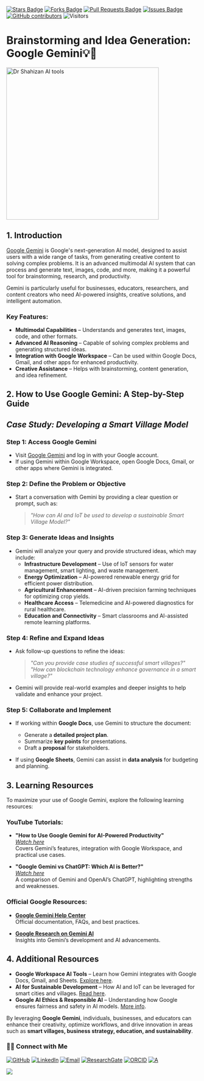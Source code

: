 <a href="https://github.com/drshahizan/short-course/stargazers"><img src="https://img.shields.io/github/stars/drshahizan/short-course" alt="Stars Badge"/></a>
<a href="https://github.com/drshahizan/short-course/network/members"><img src="https://img.shields.io/github/forks/drshahizan/short-course" alt="Forks Badge"/></a>
<a href="https://github.com/drshahizan/short-course/pulls"><img src="https://img.shields.io/github/issues-pr/drshahizan/short-course" alt="Pull Requests Badge"/></a>
<a href="https://github.com/drshahizan/short-course"><img src="https://img.shields.io/github/issues/drshahizan/short-course" alt="Issues Badge"/></a>
<a href="https://github.com/drshahizan/short-course/graphs/contributors"><img alt="GitHub contributors" src="https://img.shields.io/github/contributors/drshahizan/short-course?color=2b9348"></a>
![Visitors](https://api.visitorbadge.io/api/visitors?path=https%3A%2F%2Fgithub.com%2Fdrshahizan%2Fshort-course&labelColor=%23d9e3f0&countColor=%23697689&style=flat)

# Brainstorming and Idea Generation: Google Gemini💡🧠

<a href="https://github.com/drshahizan/short-course/blob/main/workshop/25AIwriting">
 <img src="https://diplo-media.s3.eu-central-1.amazonaws.com/2024/08/gemini-google-youtube-ai-content-creating-headline-brainstorm-with-gemini-1024x585.jpg" alt="Dr Shahizan AI tools"  height="400">
</a>

## 1. Introduction

[Google Gemini](https://gemini.google.com) is Google's next-generation AI model, designed to assist users with a wide range of tasks, from generating creative content to solving complex problems. It is an advanced multimodal AI system that can process and generate text, images, code, and more, making it a powerful tool for brainstorming, research, and productivity.

Gemini is particularly useful for businesses, educators, researchers, and content creators who need AI-powered insights, creative solutions, and intelligent automation.

### **Key Features:**
- **Multimodal Capabilities** – Understands and generates text, images, code, and other formats.
- **Advanced AI Reasoning** – Capable of solving complex problems and generating structured ideas.
- **Integration with Google Workspace** – Can be used within Google Docs, Gmail, and other apps for enhanced productivity.
- **Creative Assistance** – Helps with brainstorming, content generation, and idea refinement.

## 2. How to Use Google Gemini: A Step-by-Step Guide

## *Case Study: Developing a Smart Village Model*

### **Step 1: Access Google Gemini**
- Visit [Google Gemini](https://gemini.google.com) and log in with your Google account.
- If using Gemini within Google Workspace, open Google Docs, Gmail, or other apps where Gemini is integrated.

### **Step 2: Define the Problem or Objective**
- Start a conversation with Gemini by providing a clear question or prompt, such as:
  > *"How can AI and IoT be used to develop a sustainable Smart Village Model?"*

### **Step 3: Generate Ideas and Insights**
- Gemini will analyze your query and provide structured ideas, which may include:
  - **Infrastructure Development** – Use of IoT sensors for water management, smart lighting, and waste management.
  - **Energy Optimization** – AI-powered renewable energy grid for efficient power distribution.
  - **Agricultural Enhancement** – AI-driven precision farming techniques for optimizing crop yields.
  - **Healthcare Access** – Telemedicine and AI-powered diagnostics for rural healthcare.
  - **Education and Connectivity** – Smart classrooms and AI-assisted remote learning platforms.

### **Step 4: Refine and Expand Ideas**
- Ask follow-up questions to refine the ideas:
  > *"Can you provide case studies of successful smart villages?"*  
  > *"How can blockchain technology enhance governance in a smart village?"*

- Gemini will provide real-world examples and deeper insights to help validate and enhance your project.

### **Step 5: Collaborate and Implement**
- If working within **Google Docs**, use Gemini to structure the document:
  - Generate a **detailed project plan**.
  - Summarize **key points** for presentations.
  - Draft a **proposal** for stakeholders.

- If using **Google Sheets**, Gemini can assist in **data analysis** for budgeting and planning.


## 3. Learning Resources

To maximize your use of Google Gemini, explore the following learning resources:

### **YouTube Tutorials:**
- **"How to Use Google Gemini for AI-Powered Productivity"**  
  *[Watch here](https://www.youtube.com/results?search_query=how+to+use+google+gemini)*  
  Covers Gemini’s features, integration with Google Workspace, and practical use cases.

- **"Google Gemini vs ChatGPT: Which AI is Better?"**  
  *[Watch here](https://www.youtube.com/results?search_query=google+gemini+vs+chatgpt)*  
  A comparison of Gemini and OpenAI’s ChatGPT, highlighting strengths and weaknesses.

### **Official Google Resources:**
- **[Google Gemini Help Center](https://support.google.com/)**  
  Official documentation, FAQs, and best practices.

- **[Google Research on Gemini AI](https://ai.googleblog.com/)**  
  Insights into Gemini’s development and AI advancements.


## 4. Additional Resources

- **Google Workspace AI Tools** – Learn how Gemini integrates with Google Docs, Gmail, and Sheets. [Explore here](https://workspace.google.com/).
- **AI for Sustainable Development** – How AI and IoT can be leveraged for smart cities and villages. [Read here](https://ai.google/research/).
- **Google AI Ethics & Responsible AI** – Understanding how Google ensures fairness and safety in AI models. [More info](https://ai.google/responsibility/).

By leveraging **Google Gemini**, individuals, businesses, and educators can enhance their creativity, optimize workflows, and drive innovation in areas such as **smart villages, business strategy, education, and sustainability**.

### 🙌🏻 Connect with Me
<p align="left">
    <a href="https://github.com/drshahizan" target="_blank"><img alt="GitHub" src="https://img.shields.io/badge/-@drshahizan-181717?style=flat-square&logo=GitHub&logoColor=white"></a>
    <a href="https://www.linkedin.com/in/drshahizan" target="_blank"><img alt="LinkedIn" src="https://img.shields.io/badge/-drshahizan-blue?style=flat-square&logo=Linkedin&logoColor=white&link=https://www.linkedin.com/in/drshahizan/"></a>
    <a href="mailto:shahizan@utm.my" target="_blank"><img alt="Email" src="https://img.shields.io/badge/-shahizan@utm.my-c14438?style=flat-square&logo=Gmail&logoColor=white&link=mailto:shahizan@utm.my.com"></a>
    <a href="https://www.researchgate.net/profile/Mohd-Othman-28" target="_blank"><img alt="ResearchGate" src="https://img.shields.io/badge/-ResearchGate-00CCBB?style=flat-square&logo=ResearchGate&logoColor=white"></a>
    <a href="https://orcid.org/0000-0003-4261-1873" target="_blank"><img alt="ORCID" src="https://img.shields.io/badge/-ORCID-A6CE39?style=flat-square&logo=ORCID&logoColor=white"></a> 
 <a href="https://visitorbadge.io/status?path=https%3A%2F%2Fgithub.com%2Fdrshahizan" target="_blank"><img alt="A" src="https://api.visitorbadge.io/api/visitors?path=https%3A%2F%2Fgithub.com%2Fdrshahizan&labelColor=%23697689&countColor=%23555555&style=plastic"></a>
 
![](https://hit.yhype.me/github/profile?user_id=81284918)
</p>

